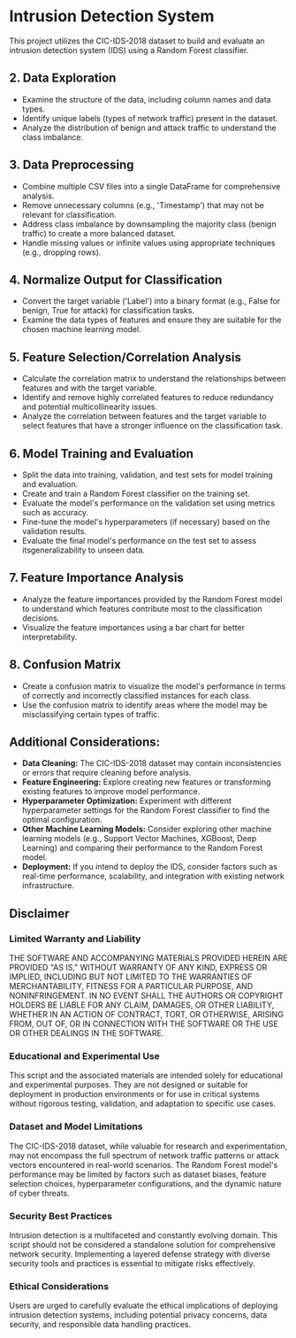 # Intrusion Detection System

This project utilizes the CIC-IDS-2018 dataset to build and evaluate an intrusion detection system (IDS) using a Random Forest classifier.

## 2. Data Exploration

*   Examine the structure of the data, including column names and data types.
*   Identify unique labels (types of network traffic) present in the dataset.
*   Analyze the distribution of benign and attack traffic to understand the class imbalance.

## 3. Data Preprocessing

*   Combine multiple CSV files into a single DataFrame for comprehensive analysis. 
*   Remove unnecessary columns (e.g., 'Timestamp') that may not be relevant for classification.
*   Address class imbalance by downsampling the majority class (benign traffic) to create a more balanced dataset.
*   Handle missing values or infinite values using appropriate techniques (e.g., dropping rows).

## 4. Normalize Output for Classification

*   Convert the target variable ('Label') into a binary format (e.g., False for benign, True for attack) for classification tasks.
*   Examine the data types of features and ensure they are suitable for the chosen machine learning model.

## 5. Feature Selection/Correlation Analysis

*   Calculate the correlation matrix to understand the relationships between features and with the target variable.
*   Identify and remove highly correlated features to reduce redundancy and potential multicollinearity issues.
*   Analyze the correlation between features and the target variable to select features that have a stronger influence on the classification task. 

## 6. Model Training and Evaluation

*   Split the data into training, validation, and test sets for model training and evaluation.
*   Create and train a Random Forest classifier on the training set. 
*   Evaluate the model's performance on the validation set using metrics such as accuracy.
*   Fine-tune the model's hyperparameters (if necessary) based on the validation results.
*   Evaluate the final model's performance on the test set to assess itsgeneralizability to unseen data.

## 7. Feature Importance Analysis

*   Analyze the feature importances provided by the Random Forest model to understand which features contribute most to the classification decisions.
*   Visualize the feature importances using a bar chart for better interpretability. 

## 8. Confusion Matrix

*   Create a confusion matrix to visualize the model's performance in terms of correctly and incorrectly classified instances for each class. 
*   Use the confusion matrix to identify areas where the model may be misclassifying certain types of traffic.

## Additional Considerations:

*   **Data Cleaning:** The CIC-IDS-2018 dataset may contain inconsistencies or errors that require cleaning before analysis.
*   **Feature Engineering:** Explore creating new features or transforming existing features to improve model performance. 
*   **Hyperparameter Optimization:** Experiment with different hyperparameter settings for the Random Forest classifier to find the optimal configuration.
*   **Other Machine Learning Models:** Consider exploring other machine learning models (e.g., Support Vector Machines, XGBoost, Deep Learning) and comparing their performance to the Random Forest model.
*   **Deployment:** If you intend to deploy the IDS, consider factors such as real-time performance, scalability, and integration with existing network infrastructure.

## Disclaimer

### Limited Warranty and Liability

THE SOFTWARE AND ACCOMPANYING MATERIALS PROVIDED HEREIN ARE PROVIDED "AS IS," WITHOUT WARRANTY OF ANY KIND, EXPRESS OR IMPLIED, INCLUDING BUT NOT LIMITED TO THE WARRANTIES OF MERCHANTABILITY, FITNESS FOR A PARTICULAR PURPOSE, AND NONINFRINGEMENT. IN NO EVENT SHALL THE AUTHORS OR COPYRIGHT HOLDERS BE LIABLE FOR ANY CLAIM, DAMAGES, OR OTHER LIABILITY, WHETHER IN AN ACTION OF CONTRACT, TORT, OR OTHERWISE, ARISING FROM, OUT OF, OR IN CONNECTION WITH THE SOFTWARE OR THE USE OR OTHER DEALINGS IN THE SOFTWARE.

### Educational and Experimental Use

This script and the associated materials are intended solely for educational and experimental purposes. They are not designed or suitable for deployment in production environments or for use in critical systems without rigorous testing, validation, and adaptation to specific use cases.

### Dataset and Model Limitations

The CIC-IDS-2018 dataset, while valuable for research and experimentation, may not encompass the full spectrum of network traffic patterns or attack vectors encountered in real-world scenarios. The Random Forest model's performance may be limited by factors such as dataset biases, feature selection choices, hyperparameter configurations, and the dynamic nature of cyber threats. 

### Security Best Practices

Intrusion detection is a multifaceted and constantly evolving domain. This script should not be considered a standalone solution for comprehensive network security. Implementing a layered defense strategy with diverse security tools and practices is essential to mitigate risks effectively.

### Ethical Considerations

Users are urged to carefully evaluate the ethical implications of deploying intrusion detection systems, including potential privacy concerns, data security, and responsible data handling practices.

